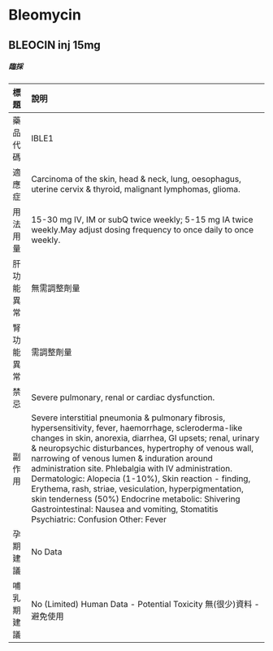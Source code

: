 # Bleomycin

## BLEOCIN inj 15mg

##### 臨採

| 標題       | 說明                                                                                                                                                                                                                                                                                                                                                                                                                                                                                                                                                                                                  |
|:-----------|:------------------------------------------------------------------------------------------------------------------------------------------------------------------------------------------------------------------------------------------------------------------------------------------------------------------------------------------------------------------------------------------------------------------------------------------------------------------------------------------------------------------------------------------------------------------------------------------------------|
| 藥品代碼   | IBLE1                                                                                                                                                                                                                                                                                                                                                                                                                                                                                                                                                                                                 |
| 適應症     | Carcinoma of the skin, head & neck, lung, oesophagus, uterine cervix & thyroid, malignant lymphomas, glioma.                                                                                                                                                                                                                                                                                                                                                                                                                                                                                          |
| 用法用量   | 15-30 mg IV, IM or subQ twice weekly; 5-15 mg IA twice weekly.May adjust dosing frequency to once daily to once weekly.                                                                                                                                                                                                                                                                                                                                                                                                                                                                               |
| 肝功能異常 | 無需調整劑量                                                                                                                                                                                                                                                                                                                                                                                                                                                                                                                                                                                          |
| 腎功能異常 | 需調整劑量                                                                                                                                                                                                                                                                                                                                                                                                                                                                                                                                                                                            |
| 禁忌       | Severe pulmonary, renal or cardiac dysfunction.                                                                                                                                                                                                                                                                                                                                                                                                                                                                                                                                                       |
| 副作用     | Severe interstitial pneumonia & pulmonary fibrosis, hypersensitivity, fever, haemorrhage, scleroderma-like changes in skin, anorexia, diarrhea, GI upsets; renal, urinary & neuropsychic disturbances, hypertrophy of venous wall, narrowing of venous lumen & induration around administration site. Phlebalgia with IV administration. Dermatologic: Alopecia (1-10%), Skin reaction - finding, Erythema, rash, striae, vesiculation, hyperpigmentation, skin tenderness (50%) Endocrine metabolic: Shivering Gastrointestinal: Nausea and vomiting, Stomatitis Psychiatric: Confusion Other: Fever |
| 孕期建議   | No Data                                                                                                                                                                                                                                                                                                                                                                                                                                                                                                                                                                                               |
| 哺乳期建議 | No (Limited) Human Data - Potential Toxicity 無(很少)資料 - 避免使用                                                                                                                                                                                                                                                                                                                                                                                                                                                                                                                                  |

